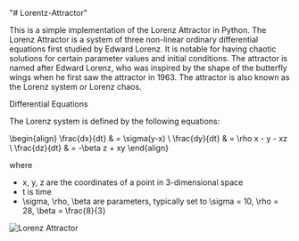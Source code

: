 "# Lorentz-Attractor" 

This is a simple implementation of the Lorenz Attractor in Python. The Lorenz Attractor is a system of three non-linear ordinary differential equations first studied by Edward Lorenz. It is notable for having chaotic solutions for certain parameter values and initial conditions. The attractor is named after Edward Lorenz, who was inspired by the shape of the butterfly wings when he first saw the attractor in 1963. The attractor is also known as the Lorenz system or Lorenz chaos.


Differential Equations

The Lorenz system is defined by the following equations:

\begin{align} \frac{dx}{dt} & = \sigma(y-x) \\ \frac{dy}{dt} & = \rho x - y - xz \\ \frac{dz}{dt} & = -\beta z + xy \end{align}

where

* x, y, z are the coordinates of a point in 3-dimensional space
* t is time
* \sigma, \rho, \beta are parameters, typically set to \sigma = 10, \rho = 28, \beta = \frac{8}{3}

![Lorenz Attractor](lorenz_attactor.gif)